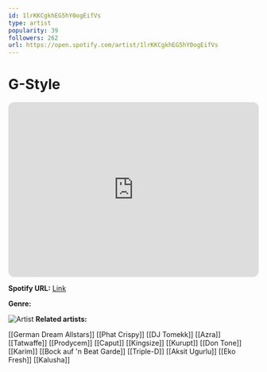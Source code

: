 ```yaml
---
id: 1lrKKCgkhEG5hY0ogEifVs
type: artist
popularity: 39
followers: 262
url: https://open.spotify.com/artist/1lrKKCgkhEG5hY0ogEifVs
---
```

# G-Style

<iframe style="border-radius:12px" src="https://open.spotify.com/embed/artist/1lrKKCgkhEG5hY0ogEifVs" width="100%" height="352" frameBorder="0" allowfullscreen="" allow="autoplay; clipboard-write; encrypted-media; fullscreen; picture-in-picture" loading="lazy"></iframe>

**Spotify URL:** [Link](https://open.spotify.com/artist/1lrKKCgkhEG5hY0ogEifVs)

**Genre:** 

![Artist](https://i.scdn.co/image/ab67616d0000b2737b1f007c882efe5282daac9d)
**Related artists:**

[[German Dream Allstars]]
[[Phat Crispy]]
[[DJ Tomekk]]
[[Azra]]
[[Tatwaffe]]
[[Prodycem]]
[[Caput]]
[[Kingsize]]
[[Kurupt]]
[[Don Tone]]
[[Karim]]
[[Bock auf 'n Beat Garde]]
[[Triple-D]]
[[Aksit Ugurlu]]
[[Eko Fresh]]
[[Kalusha]]
